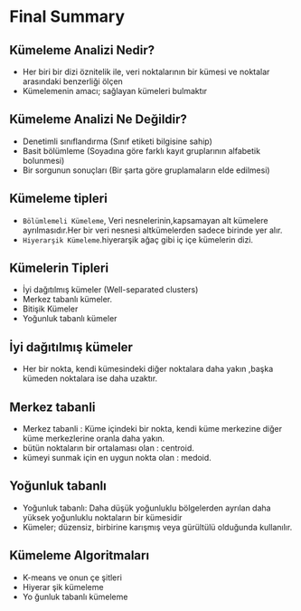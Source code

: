# Final Summary

## Kümeleme Analizi Nedir?
* Her biri bir dizi öznitelik ile, veri noktalarının bir kümesi ve noktalar arasındaki benzerliği ölçen
* Kümelemenin amacı; sağlayan kümeleri bulmaktır

## Kümeleme Analizi Ne Değildir?
* Denetimli sınıflandırma (Sınıf etiketi bilgisine sahip)
* Basit bölümleme (Soyadına göre farklı kayıt gruplarının alfabetik bolunmesi)
* Bir sorgunun sonuçları (Bir şarta göre gruplamaların elde edilmesi)

## Kümeleme tipleri
* ```Bölümlemeli Kümeleme```, Veri nesnelerinin,kapsamayan alt kümelere ayrılmasıdır.Her bir veri nesnesi altkümelerden sadece birinde
yer alır.
*  ```Hiyerarşik Kümeleme```.hiyerarşik ağaç gibi iç içe kümelerin dizi.

## Kümelerin Tipleri
* İyi dağıtılmış kümeler (Well-separated clusters)
*  Merkez tabanlı kümeler.
*  Bitişik Kümeler
*  Yoğunluk tabanlı kümeler

## İyi dağıtılmış kümeler
* Her bir nokta,  kendi kümesindeki diğer noktalara daha yakın ,başka kümeden noktalara ise daha uzaktır.

## Merkez tabanli
* Merkez tabanli : Küme içindeki bir nokta, kendi küme merkezine diğer küme merkezlerine oranla daha yakın.
* bütün noktaların bir ortalaması olan : centroid.
*  kümeyi sunmak için en uygun nokta olan : medoid.

## Yoğunluk tabanlı
* Yoğunluk tabanlı: Daha düşük yoğunluklu bölgelerden ayrılan daha yüksek yoğunluklu noktaların bir kümesidir
* Kümeler; düzensiz, birbirine karışmış veya gürültülü olduğunda 
kullanılır.

## Kümeleme Algoritmaları
* K-means ve onun çe
şitleri
*  Hiyerar
şik kümeleme
*  Yo
ğunluk tabanlı kümeleme 

